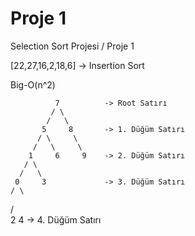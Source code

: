 # Proje 1
Selection Sort Projesi / Proje 1

[22,27,16,2,18,6] -> Insertion Sort

Big-O(n^2)

              7          -> Root Satırı
             / \
            /   \
           5     8       -> 1. Düğüm Satırı
          / \     \
         /   \     \
        1     6     9    -> 2. Düğüm Satırı
       / \
      /   \
     0     3             -> 3. Düğüm Satırı
    / \
   /   \
  2     4          -> 4. Düğüm Satırı